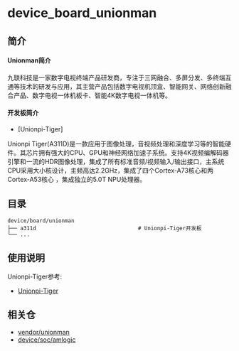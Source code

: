 # device_board_unionman

## 简介

#### Unionman简介

九联科技是一家数字电视终端产品研发商，专注于三网融合、多屏分发、多终端互通等技术的研发与应用，其主营产品包括数字电视机顶盒、智能网关、网络创新融合产品、数字电视一体机板卡、智能4K数字电视一体机等。

#### 开发板简介

- [Unionpi-Tiger]

Unionpi Tiger(A311D)是一款应用于图像处理，音视频处理和深度学习等的智能硬件。其芯片拥有强大的CPU、GPU和神经网络加速子系统。支持4K视频编解码器引擎和一流的HDR图像处理，集成了所有标准音频/视频输入/输出接口，主系统CPU采用大小核设计，主频高达2.2GHz，集成了四个Cortex-A73核心和两Cortex-A53核心 ，集成独立的5.0T NPU处理器。

## 目录

```
device/board/unionman
├── a311d                                # Unionpi-Tiger开发板
└── ...
```

## 使用说明

Unionpi-Tiger参考:
- [Unionpi-Tiger](https://gitee.com/openharmony-sig/device_board_unionman/blob/master/a311d/README_zh.md)

## 相关仓

* [vendor/unionman](https://gitee.com/openharmony-sig/vendor_unionman)
* [device/soc/amlogic](https://gitee.com/openharmony-sig/device_soc_amlogic)